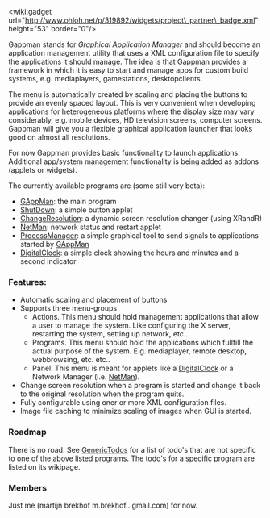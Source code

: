 &lt;wiki:gadget url="http://www.ohloh.net/p/319892/widgets/project\_partner\_badge.xml" height="53" border="0"/&gt;

Gappman stands for _Graphical Application Manager_ and should become an application management utility that uses a XML configuration file to
specify the applications it should manage.
The idea is that Gappman provides a framework in which it is easy to start and manage apps for custom build systems, e.g. mediaplayers, gamestations, desktopclients.


The menu is automatically created by scaling and placing the buttons to provide an evenly spaced layout.
This is very convenient when developing applications for heterogeneous platforms
where the display size may vary considerably, e.g. mobile devices, HD
television screens, computer screens. Gappman will give you a flexible graphical application launcher that looks good on almost all resolutions.

For now Gappman provides basic functionality to launch applications. Additional app/system management functionality is being added as addons (applets or widgets).

The currently available programs are (some still very beta):
  * [GAppMan](GAppMan.md): the main program
  * [ShutDown](ShutDown.md): a simple button applet
  * [ChangeResolution](ChangeResolution.md): a dynamic screen resolution changer (using XRandR)
  * [NetMan](NetMan.md): network status and restart applet
  * [ProcessManager](ProcessManager.md): a simple graphical tool to send signals to applications started by [GAppMan](GAppMan.md)
  * [DigitalClock](DigitalClock.md): a simple clock showing the hours and minutes and a second indicator

### Features: ###

  * Automatic scaling and placement of buttons
  * Supports three menu-groups
    * Actions. This menu should hold management applications that allow a user to manage the system. Like configuring the X server, restarting the system, setting up network, etc..
    * Programs. This menu should hold the applications which fullfill the actual purpose of the system. E.g. mediaplayer, remote desktop, webbrowsing, etc. etc..
    * Panel. This menu is meant for applets like a [DigitalClock](DigitalClock.md) or a Network Manager (i.e. [NetMan](NetMan.md)).
  * Change screen resolution when a program is started and change it back to the original resolution when the program quits.
  * Fully configurable using oner or more XML configuration files.
  * Image file caching to minimize scaling of images when GUI is started.

### Roadmap ###

There is no road. See [GenericTodos](GenericTodos.md) for a list of todo's that are not specific to one of the above listed programs. The todo's for a specific program are listed on its wikipage.

### Members ###

Just me (martijn brekhof m.brekhof...gmail.com) for now.